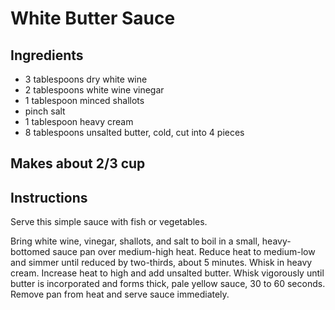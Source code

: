 # White Butter Sauce

## Ingredients

* 3 tablespoons dry white wine
* 2 tablespoons white wine vinegar
* 1 tablespoon minced shallots
* pinch salt
* 1 tablespoon heavy cream
* 8 tablespoons unsalted butter, cold, cut into 4 pieces

## Makes about 2/3 cup

## Instructions

Serve this simple sauce with fish or vegetables.

Bring white wine, vinegar, shallots, and salt to boil in a small, heavy-bottomed sauce pan over medium-high heat. Reduce heat to medium-low and simmer until reduced by two-thirds, about 5 minutes. Whisk in heavy cream. Increase heat to high and add unsalted butter. Whisk vigorously until butter is incorporated and forms thick, pale yellow sauce, 30 to 60 seconds. Remove pan from heat and serve sauce immediately.
